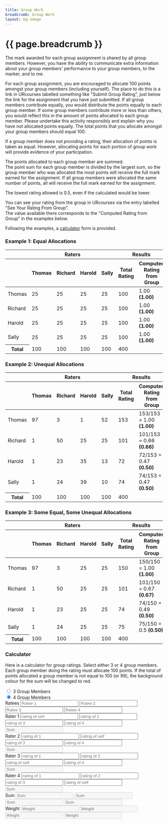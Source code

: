 ```yaml
---
title: Group Work
breadcrumb: Group Work
layout: bg-image
---
```

# {{ page.breadcrumb }}

The mark awarded for each group assignment is shared by all group members. However, you have the ability to communicate extra information about
your group members' performance to your group members,
to the marker, and to me.

For each group assignment,
you are encouraged to allocate 100 points amongst your group members
(including yourself).
The place to do this is a link in URcourses labelled something like
"Submit Group Rating",
just below the link for the assignment that you have just submitted.
If all group members contribute equally,
you would distribute the points equally to each group member.
If some group members contribute more or less than others,
you would reflect this in the amount of points allocated to each group member.
Please undertake this activity responsibly and explain why you have not
allocated points equally.
The total points that you allocate amongst your group members should equal 100.

If a group member does not providing a rating,
their allocation of points is taken as equal.
However, allocating points for each portion of
group work will provide evidence of your participation.

The points allocated to each group member are summed.  
The point sum for each group member is divided by the largest sum,
so the group member who was allocated the most points will receive
the full mark earned for the assignment.  If all group members were allocated
the same number of points, all will receive the full mark earned for the assignment.

The lowest rating allowed is 0.5, even if the calculated would be lower.

You can see your rating from the group in URcourses via the entry labelled
"See Your Rating From Group".  
The value available there corresponds to the
"Computed Rating from Group" in the examples below.

Following the examples, a <a href="#calculator">calculator</a> form is provided.

<h3>Example 1: Equal Allocations</h3>
  <div class="table-responsive">
    <table class="table table-bordered table-striped">
			<thead>
				<tr>
					<th></th>
					<th colspan="4">Raters</th>
					<th colspan="2">Results</th>
				</tr>
				<tr>
					<th></th>
					<th>Thomas</th>
					<th>Richard</th>
					<th>Harold</th>
					<th>Sally</th>
					<th>Total Rating</th>
					<th>Computed Rating from Group</th>
				</tr>
			</thead>
			<tbody>
				<tr>
					<td>Thomas</td>
					<td>25</td>
					<td>25</td>
					<td>25</td>
					<td>25</td>
					<td>100</td>
					<td>1.00 <strong>(1.00)</strong></td>
				</tr>
				<tr>
					<td>Richard</td>
					<td>25</td>
					<td>25</td>
					<td>25</td>
					<td>25</td>
					<td>100</td>
					<td>1.00 <strong>(1.00)</strong></td>
				</tr>
				<tr>
					<td>Harold</td>
					<td>25</td>
					<td>25</td>
					<td>25</td>
					<td>25</td>
					<td>100</td>
					<td>1.00 <strong>(1.00)</strong></td>
				</tr>
				<tr>
					<td>Sally</td>
					<td>25</td>
					<td>25</td>
					<td>25</td>
					<td>25</td>
					<td>100</td>
					<td>1.00 <strong>(1.00)</strong></td>
				</tr>
				<tr>
					<th>Total</th>
					<td>100</td>
					<td>100</td>
					<td>100</td>
					<td>100</td>
					<td>400</td>
					<td></td>
				</tr>
			</tbody>
		</table>
	</div>

<h3>Example 2: Unequal Allocations</h3>
  <div class="table-responsive">
		<table class="table table-bordered table-striped">
			<thead>
				<tr>
					<th></th>
					<th colspan="4">Raters</th>
					<th colspan="2">Results</th>
				</tr>
				<tr>
					<th></th>
					<th>Thomas</th>
					<th>Richard</th>
					<th>Harold</th>
					<th>Sally</th>
					<th>Total Rating</th>
					<th>Computed Rating from Group</th>
				</tr>
			</thead>
			<tbody>
				<tr>
					<td>Thomas</td>
					<td>97</td>
					<td>3</td>
					<td>1</td>
					<td>52</td>
					<td>153</td>
					<td>153/153 = 1.00 <strong>(1.00)</strong></td>
				</tr>
				<tr>
					<td>Richard</td>
					<td>1</td>
					<td>50</td>
					<td>25</td>
					<td>25</td>
					<td>101</td>
					<td>101/153 = 0.66 <strong>(0.66)</strong></td>
				</tr>
				<tr>
					<td>Harold</td>
					<td>1</td>
					<td>23</td>
					<td>35</td>
					<td>13</td>
					<td>72</td>
					<td>72/153 = 0.47 <strong>(0.50)</strong></td>
				</tr>
				<tr>
					<td>Sally</td>
					<td>1</td>
					<td>24</td>
					<td>39</td>
					<td>10</td>
					<td>74</td>
					<td>74/153 = 0.47 <strong>(0.50)</strong></td>
				</tr>
				<tr>
					<th>Total</th>
					<td>100</td>
					<td>100</td>
					<td>100</td>
					<td>100</td>
					<td>400</td>
					<td></td>
				</tr>
			</tbody>
		</table>
	</div>

<h3>Example 3: Some Equal, Some Unequal Allocations</h3>
  <div class="table-responsive">
		<table class="table table-bordered table-striped">
			<thead>
				<tr>
					<th></th>
					<th colspan="4">Raters</th>
					<th colspan="2">Results</th>
				</tr>
				<tr>
					<th></th>
					<th>Thomas</th>
					<th>Richard</th>
					<th>Harold</th>
					<th>Sally</th>
					<th>Total Rating</th>
					<th>Computed Rating from Group</th>
				</tr>
			</thead>
			<tbody>
				<tr>
					<td>Thomas</td>
					<td>97</td>
					<td>3</td>
					<td>25</td>
					<td>25</td>
					<td>150</td>
					<td>150/150 = 1.00 <strong>(1.00)</strong></td>
				</tr>
				<tr>
					<td>Richard</td>
					<td>1</td>
					<td>50</td>
					<td>25</td>
					<td>25</td>
					<td>101</td>
					<td>101/150 = 0.67 <strong>(0.67)</strong></td>
				</tr>
				<tr>
					<td>Harold</td>
					<td>1</td>
					<td>23</td>
					<td>25</td>
					<td>25</td>
					<td>74</td>
					<td>74/150 = 0.49 <strong>(0.50)</strong></td>
				</tr>
				<tr>
					<td>Sally</td>
					<td>1</td>
					<td>24</td>
					<td>25</td>
					<td>25</td>
					<td>75</td>
					<td>75/150 = 0.5 <strong>(0.50)</strong></td>
				</tr>
				<tr>
					<th>Total</th>
					<td>100</td>
					<td>100</td>
					<td>100</td>
					<td>100</td>
					<td>400</td>
					<td></td>
				</tr>
			</tbody>
		</table>
	</div>

<h3 id="calculator">Calculator</h3>
<p>
Here is a calculator for group ratings. Select either 3 or 4 group members. Each group member doing the rating must allocate 100 points. If the total of points allocated a group member is not equal to 100 (or 99), the background colour for the sum will be changed to red.
</p>

<form>
  <div class="form-check">
    <input class="form-check-input" type="radio" name="groupRadios" id="groupRadio3" onclick="grpsize()" value="3">
    <label class="form-check-label" for="groupRadios">
      3 Group Members
    </label>
  </div>
  <div class="form-check">
    <input class="form-check-input" type="radio" name="groupRadios" id="groupRadio4" onclick="grpsize()" value="4" checked>
    <label class="form-check-label" for="groupRadios">
      4 Group Members
    </label>
  </div>
  <div class="form-row">
    <div class="form-group col-md-2">
      <label for="ratees">Ratees</label>
      <input type="text" class="form-control" name="ratees" id="ratee1" oninput="rate('1')" placeholder="Ratee 1">
      <input type="text" class="form-control" name="ratees" id="ratee2" oninput="rate('2')" placeholder="Ratee 2">
      <input type="text" class="form-control" name="ratees" id="ratee3" oninput="rate('3')" placeholder="Ratee 3">
      <input type="text" class="form-control" name="ratees" id="ratee4" oninput="rate('4')" placeholder="Ratee 4">
    </div>
    <div class="form-group col-md-2">
      <label id="rater1" for="raters1">Rater 1</label>
      <input type="number" step="1" class="form-control" id="1b1" onchange="sumby('1')" placeholder="rating of self">
      <input type="number" step="1" class="form-control" id="2b1" onchange="sumby('1')" placeholder="rating of 2">
      <input type="number" step="1" class="form-control" id="3b1" onchange="sumby('1')" placeholder="rating of 3">
      <input type="number" step="1" class="form-control" id="4b1" onchange="sumby('1')" placeholder="rating of 4">
      <input type="number" step="1" disabled class="form-control" id="sb1" placeholder="Sum">
    </div>
    <div class="form-group col-md-2">
      <label id="rater2" for="raters2">Rater 2</label>
      <input type="number" step="1" class="form-control" id="1b2" onchange="sumby('2')" placeholder="rating of 1">
      <input type="number" step="1" class="form-control" id="2b2" onchange="sumby('2')" placeholder="rating of self">
      <input type="number" step="1" class="form-control" id="3b2" onchange="sumby('2')" placeholder="rating of 3">
      <input type="number" step="1" class="form-control" id="4b2" onchange="sumby('2')" placeholder="rating of 4">
      <input type="number" step="1" disabled class="form-control" id="sb2" placeholder="Sum">
    </div>
    <div class="form-group col-md-2">
      <label id="rater3" for="raters3">Rater 3</label>
      <input type="number" step="1" class="form-control" id="1b3" onchange="sumby('3')" placeholder="rating of 1">
      <input type="number" step="1" class="form-control" id="2b3" onchange="sumby('3')" placeholder="rating of 2">
      <input type="number" step="1" class="form-control" id="3b3" onchange="sumby('3')" placeholder="rating of self">
      <input type="number" step="1" class="form-control" id="4b3" onchange="sumby('3')" placeholder="rating of 4">
      <input type="number" step="1" disabled class="form-control" id="sb3" placeholder="Sum">
    </div>
    <div class="form-group col-md-2">
      <label id="rater4" for="raters4">Rater 4</label>
      <input type="number" step="1" class="form-control" id="1b4" onchange="sumby('4')" placeholder="rating of 1">
      <input type="number" step="1" class="form-control" id="2b4" onchange="sumby('4')" placeholder="rating of 2">
      <input type="number" step="1" class="form-control" id="3b4" onchange="sumby('4')" placeholder="rating of 3">
      <input type="number" step="1" class="form-control" id="4b4" onchange="sumby('4')" placeholder="rating of self">
      <input type="number" step="1" disabled class="form-control" id="sb4" placeholder="Sum">
    </div>
    <div class="form-group col-md-1">
      <label for="">Sum</label>
      <input type="number" step="1" disabled class="form-control" id="r1s" placeholder="Sum">
      <input type="number" step="1" disabled class="form-control" id="r2s" placeholder="Sum">
      <input type="number" step="1" disabled class="form-control" id="r3s" placeholder="Sum">
      <input type="number" step="1" disabled class="form-control" id="r4s" placeholder="Sum">
    </div>
    <div class="form-group col-md-1">
      <label for="">Weight</label>
      <input type="number" step="0.1" disabled class="form-control" id="r1w" placeholder="Weight">
      <input type="number" step="0.1" disabled class="form-control" id="r2w" placeholder="Weight">
      <input type="number" step="0.1" disabled class="form-control" id="r3w" placeholder="Weight">
      <input type="number" step="0.1" disabled class="form-control" id="r4w" placeholder="Weight">
    </div>
  </div>
</form>

<script>

var groupsize = 4;

function grpsize()
{
  var gsrad = document.querySelector("input[name=groupRadios]:checked");
  var dabc = document.getElementById("r1w").style.backgroundColor;
  groupsize = parseInt(gsrad.value);
  console.log(groupsize);
  if (groupsize == 3)
  {
    document.getElementById("ratee4").disabled = true;
    document.getElementById("ratee4").style.backgroundColor = "black";
    document.getElementById("r4s").style.backgroundColor = "black";
    document.getElementById("r4w").style.backgroundColor = "black";
    document.getElementById("sb4").style.backgroundColor = "black";
    var idstr = "";
    for (var i = 1; i <=4; i++)
    {
      idstr = "4b" + i.toString();
      document.getElementById(idstr).disabled = true;
      document.getElementById(idstr).style.backgroundColor = "black";
      idstr = i.toString() + "b4";
      document.getElementById(idstr).disabled = true;
      document.getElementById(idstr).style.backgroundColor = "black";
    }
  }
  else
  {
    document.getElementById("ratee4").disabled = false;
    document.getElementById("ratee4").style.backgroundColor = "white";
    document.getElementById("r4s").style.backgroundColor = dabc;
    document.getElementById("r4w").style.backgroundColor = dabc;
    document.getElementById("sb4").style.backgroundColor = dabc;
    var idstr = "";
    for (var i = 1; i <=4; i++)
    {
      idstr = "4b" + i.toString();
      document.getElementById(idstr).disabled = false;
      document.getElementById(idstr).style.backgroundColor = "white";
      idstr = i.toString() + "b4";
      document.getElementById(idstr).disabled = false;
      document.getElementById(idstr).style.backgroundColor = "white";
    }
  }
}

function rate(rr) {
    var src = "ratee" + rr;
    var dst = "rater" + rr;
    document.getElementById(dst).textContent = document.getElementById(src).value;
}

function weight()
{
  var sum = 0;
  var maxsum = 0;
  for (var i = 1; i <= groupsize; i++)
  {
    var sid = "r" + i.toString() + "s";
    var sbox = document.getElementById(sid);
    var val = parseInt(sbox.value);
    if (val > maxsum)
    {
      maxsum=val;
    }
  }
  if (!isNaN(maxsum))
  {
    for (var i = 1; i <= groupsize; i++)
    {
      var sid = "r" + i.toString() + "s";
      var wid = "r" + i.toString() + "w";
      var sbox = document.getElementById(sid);
      var wbox = document.getElementById(wid);
      var val = parseInt(sbox.value);
      var wval = ((val*1.0)/(maxsum * 1.0)).toFixed(1);
      console.log(wid);
      console.log(wval);
      if (wval < 0.5)
      {
        wval = 0.5;
      }
      else if (wval <= 1.0)
      {
        wbox.valueAsNumber = wval;
        wbox.style.backgroundColor = "silver";
      }
    }
  }
}

function sumfor(rr) {

    var rowsum = 0;
    for (var i = 1; i <= groupsize; i++)
    {
      var rrid = rr + "b" + i.toString();
      console.log(rrid);
      var rrbox = document.getElementById(rrid);
      var val = parseInt(rrbox.value);
      if (!isNaN(val))
      {
        rrbox.style.backgroundColor = "silver";
      }
      rowsum = rowsum + val;
    }
    var rrsum = "r" + rr + "s";
    var tt = document.getElementById(rrsum);
    if (!isNaN(rowsum))
    {
      tt.valueAsNumber = rowsum;
      tt.style.backgroundColor = "silver";
    }
    weight();
}

function sumby(rr) {

    var sum = 0;
    console.log(sum);
    for (var i = 1; i <= groupsize; i++)
    {
      var rid = i.toString() + "b" + rr;
      var rbox = document.getElementById(rid);
      var val = parseInt(rbox.value);
      if (!isNaN(val))
      {
        rbox.style.backgroundColor = "silver";
      }
      sum = sum + val;
      sumfor(i.toString());
    }
    var rsum = "sb" + rr;
    var tt = document.getElementById(rsum);
    if (!isNaN(sum))
    {
      tt.valueAsNumber = sum;
      if (sum < 99 || sum > 100)
      {
        tt.style.backgroundColor = "red";
      }
      else
      {
        tt.style.backgroundColor = "silver";
      }
    }
}
</script>
